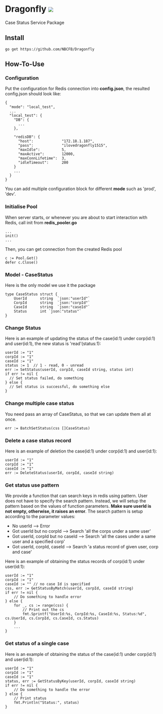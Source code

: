 # Dragonfly ![](https://media.giphy.com/media/3o7qDOQLYrStOriGC4/giphy.gif)
Case Status Service Package


## Install 
`go get https://github.com/NBCFB/Dragonfly`

## How-To-Use

### Configuration
Put the configuration for Redis connection into **config.json**, the resulted config.json should look like:
```
{
  "mode": "local_test",
  ...
  "local_test": {
    "DB": {
      ...
    },
    
    "redisDB": {
      "host":             "172.18.1.187",
      "pass":             "ilovedragonfly1515",
      "maxIdle":          5,
      "maxActive":        12000,
      "maxConnLifetime":  3,
      "idleTimeout":      200
    }
    ...
  }
}
```
You can add multiple configuration block for different **mode** such as 'prod', 'dev'.

### Initialise Pool
When server starts, or whenever you are about to start interaction with Redis, call init from **redis_pooler.go**
```
...
init()
...
```
Then, you can get connection from the created Redis pool
```
c := Pool.Get()
defer c.Close()
```  

### Model - CaseStatus
Here is the only model we use it the package
```
type CaseStatus struct {
	UserId		string	`json:"userId"`
	CorpId		string	`json:"corpId"`
	CaseId		string	`json:"caseId"`
	Status		int	`json:"status"`
}
```

### Change Status
Here is an example of updating the status of the case(id:1) under corp(id:1) and user(id:1), the new status is 'read'(status:1):
```
userId := "1"
corpId := "1"
caseId := "1"
status := 1  // 1 - read, 0 - unread
err := SetStatus(userId, corpId, caseId string, status int)
if err != nil {
  // Set status failed, do something
} else {
  // Set status is successful, do something else
}
```

### Change multiple case status
You need pass an array of CaseStatus, so that we can update them all at once.
```
err := BatchSetStatus(css []CaseStatus)
```

### Delete a case status record
Here is an example of deletion the case(id:1) under corp(id:1) and user(id:1):
```
userId := "1"
corpId := "1"
caseId := "1" 
err := DeleteStatus(userId, corpId, caseId string)
```

### Get status use pattern
We provide a function that can search keys in redis using pattern. User does not have to specify the search pattern. Instead, we will setup the pattern based on the values of function parameters. **Make sure userId is not empty, otherwise, it raises an error**. The search pattern is setup according to the parameter values:
- No userId --> Error
- Got userId but no corpId --> Search 'all the corps under a same user'
- Got userId, corpId but no caseId --> Search 'all the cases under a same user and a specified corp'
- Got userId, corpId, caseId --> Search 'a status record of given user, corp and case'

Here is an example of obtaining the status records of corp(id:1) under user(id:1):
```
userId := "1"
corpId := "1"
caseId := "" // no case Id is specified
css, err := GetStatusByMatch(userId, corpId, caseId string)
if err != nil {
    // Do something to handle error
} else {
    for _, cs := range(css) {
        // Print out the cs
        fmt.Sprintf("UserId:%s, CorpId:%s, CaseId:%s, Status:%d", cs.UserId, cs.CorpId, cs.CaseId, cs.Status)
    }
    ...
}
```

### Get status of a single case
Here is an example of obtaining the status of the case(id:1) under corp(id:1) and user(id:1):
```
userId := "1"
corpId := "1"
caseId := "1"
status, err := GetStatusByKey(userId, corpId, caseId string)
if err != nil {
    // Do something to handle the error
} else {
    // Print status
    fmt.Println("Status:", status)
}
```
